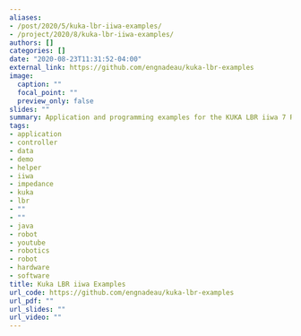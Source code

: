 ```yaml
---
aliases:
- /post/2020/5/kuka-lbr-iiwa-examples/
- /project/2020/8/kuka-lbr-iiwa-examples/
authors: []
categories: []
date: "2020-08-23T11:31:52-04:00"
external_link: https://github.com/engnadeau/kuka-lbr-examples
image:
  caption: ""
  focal_point: ""
  preview_only: false
slides: ""
summary: Application and programming examples for the KUKA LBR iiwa 7 R800
tags:
- application
- controller
- data
- demo
- helper
- iiwa
- impedance
- kuka
- lbr
- ""
- ""
- java
- robot
- youtube
- robotics
- robot
- hardware
- software
title: Kuka LBR iiwa Examples
url_code: https://github.com/engnadeau/kuka-lbr-examples
url_pdf: ""
url_slides: ""
url_video: ""
---
```


